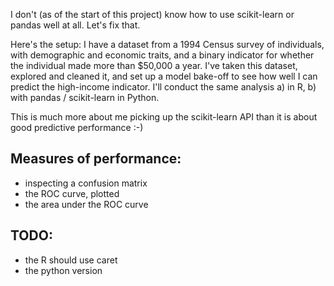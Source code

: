 I don't (as of the start of this project) know how to use scikit-learn or pandas
well at all. Let's fix that.

Here's the setup: I have a dataset from a 1994 Census survey of individuals, with
demographic and economic traits, and a binary indicator for whether the individual made
more than $50,000 a year. I've taken this dataset, explored and cleaned it, and
set up a model bake-off to see how well I can predict the high-income indicator.
I'll conduct the same analysis a) in R, b) with pandas / scikit-learn in Python.

This is much more about me picking up the scikit-learn API than it is about good
predictive performance :-)

## Measures of performance:
 - inspecting a confusion matrix
 - the ROC curve, plotted
 - the area under the ROC curve

## TODO:
 - the R should use caret
 - the python version
